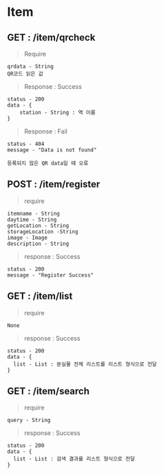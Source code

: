 # Item
## GET : /item/qrcheck
> Require
 ```
 qrdata - String
 QR코드 읽은 값
 ```

>Response : Success
```
status - 200
data - {
	station - String : 역 이름
}
```

>Response : Fail
```
status - 404
message - "Data is not found"

등록되지 않은 QR data일 때 오류
```

## POST : /item/register

> require
```
itemname - String
daytime - String
getLocation - String
storageLocation -String
image - Image
description - String
```
>response : Success
```
status - 200
message - "Register Success"
```

## GET : /item/list

> require
```
None
```
> response : Success
```
status - 200
data - {
  list - List : 분실물 전체 리스트를 리스트 형식으로 전달
}
```

## GET : /item/search

> require
```
query - String
```
> response : Success
```
status - 200
data - {
  list - List : 검색 결과를 리스트 형식으로 전달
}
```
